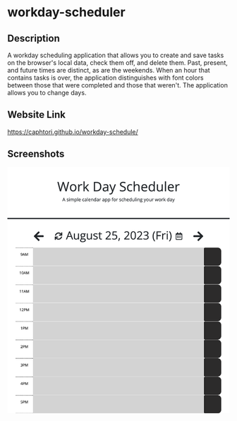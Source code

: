 # workday-scheduler

## Description

A workday scheduling application that allows you to create and save tasks on the browser's local data, check them off, and delete them.  Past, present, and future times are distinct, as are the weekends.  When an hour that contains tasks is over, the application distinguishes with font colors between those that were completed and those that weren't.  The application allows you to change days.

## Website Link

https://caphtori.github.io/workday-schedule/

## Screenshots

![Image](./site-screenshot.png)